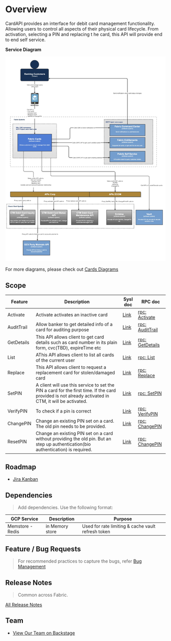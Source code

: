 # Overview

CardAPI provides an interface for debit card management functionality. Allowing users to control all aspects of their
physical card lifecycle. From activation, selecting a PIN and replacing t he card, this API will provide end to end self
service.

**Service Diagram**

![ServiceDiagram](./assets/ServiceDiagram.jpg)

For more diagrams, please check out  [Cards Diagrams](https://confluence.service.anz/display/ABT/Cards+Diagrams)

## Scope

| Feature    | Description                                                                                                                                          | Sysl doc                                                                            | RPC doc                              |
| ---------- | ---------------------------------------------------------------------------------------------------------------------------------------------------- | ----------------------------------------------------------------------------------- | ------------------------------------ |
| Activate   | Activate activates an inactive card                                                                                                                  | [Link](https://docs.fabric.gcpnp.anz/docs/services/Cards/Cards/#cardapi-activate)   | [rpc: Activate](https://backstage.fabric.gcpnp.anz/docs/default/API/fabric.service.card.v1beta1.CardAPI/activate)     |
| AuditTrail | Allow banker to get detailed info of a card for auditing purpose                                                                                     | [Link](https://docs.fabric.gcpnp.anz/docs/services/Cards/Cards/#cardapi-audittrail) | [rpc: AuditTrail](https://backstage.fabric.gcpnp.anz/docs/default/API/fabric.service.card.v1beta1.CardAPI/audittrail) |
| GetDetails | This API allows client to get card details such as card number in its plain form, cvc(TBD), expireTime etc                                           | [Link](https://docs.fabric.gcpnp.anz/docs/services/Cards/Cards/#cardapi-getdetails) | [rpc: GetDetails](https://backstage.fabric.gcpnp.anz/docs/default/API/fabric.service.card.v1beta1.CardAPI/getdetails) |
| List       | AThis API allows client to list all cards of the current user                                                                                        | [Link](https://docs.fabric.gcpnp.anz/docs/services/Cards/Cards/#cardapi-list)       | [rpc: List](https://backstage.fabric.gcpnp.anz/docs/default/API/fabric.service.card.v1beta1.CardAPI/list)             |
| Replace    | This API allows client to request a replacement card for stolen/damaged card                                                                         | [Link](https://docs.fabric.gcpnp.anz/docs/services/Cards/Cards/#cardapi-replace)    | [rpc: Replace](https://backstage.fabric.gcpnp.anz/docs/default/API/fabric.service.card.v1beta1.CardAPI/replace)       |
| SetPIN     | A client will use this service to set the PIN a card for the first time. If the card provided is not already activated in CTM, it will be activated. | [Link](https://docs.fabric.gcpnp.anz/docs/services/Cards/Cards/#cardapi-setpin)     | [rpc: SetPIN](https://backstage.fabric.gcpnp.anz/docs/default/API/fabric.service.card.v1beta1.CardAPI/setPIN)         |
| VerifyPIN  | To check if a pin is correct                                                                                                                         | [Link](https://docs.fabric.gcpnp.anz/docs/services/Cards/Cards/#cardapi-verifypin)  | [rpc: VerifyPIN](https://backstage.fabric.gcpnp.anz/docs/default/API/fabric.service.card.v1beta1.CardAPI/verifyPIN)   |
| ChangePIN  | Change an existing PIN set on a card. The old pin needs to be provided.                                                                              | [Link](https://docs.fabric.gcpnp.anz/docs/services/Cards/Cards/#cardapi-changepin)  | [rpc: ChangePIN](https://backstage.fabric.gcpnp.anz/docs/default/API/fabric.service.card.v1beta1.CardAPI/changePIN)   |
| ResetPIN   | Change an existing PIN set on a card without providing the old pin. But an step up authentication(bio authentication) is required.                   | [Link](https://docs.fabric.gcpnp.anz/docs/services/Cards/Cards/#cardapi-resetpin)   | [rpc: ChangePIN](https://backstage.fabric.gcpnp.anz/docs/default/API/fabric.service.card.v1beta1.CardAPI/resetPIN)    |

## Roadmap

- [Jira Kanban](https://jira.service.anz/secure/RapidBoard.jspa?rapidView=17437&amp;quickFilter=72068)

## Dependencies

> Add dependencies. Use the following format:

| GCP Service      | Description     | Purpose                                            |
| ---------------- | --------------- | -------------------------------------------------- |
| Memstore - Redis | in Memory store | Used for rate limiting & cache vault refresh token |

## Feature / Bug Requests

> For recommended practices to capture the bugs, refer [Bug Management](/book/testing/bug-management.html)

## Release Notes

> Common across Fabric.

[All Release Notes](https://confluence.service.anz/pages/viewpage.action?spaceKey=ABT&amp;title=6.+Digital+Banking%3A+Releases)

## Team

- [View Our Team on Backstage](https://backstage.fabric.gcpnp.anz/catalog/default/group/fab-cards)






